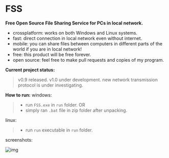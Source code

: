 # FSS
**Free Open Source File Sharing Service for PCs in local network.**

- crossplatform: works on both Windows and Linux systems.
- fast: direct connection in local network even without internet.
- mobile: you can share files between computers in different parts of the world if you are in local network!
- free: this product will be free forever.
- open source: feel free to make pull requests and copies of my program.

**Current project status:**
> v0.9 released.
> v1.0 under development.
> new network transmission protocol is under investigating.


**How to run:**
windows:
> - run `FSS.exe` in `run` folder.
> OR
> - simply ran `.bat` file in zip folder after unpacking.

linux:
> - run `run` executable in `run` folder.

screenshots: 

![img](https://i.postimg.cc/26qdpw7q/screenshot-116.png)
